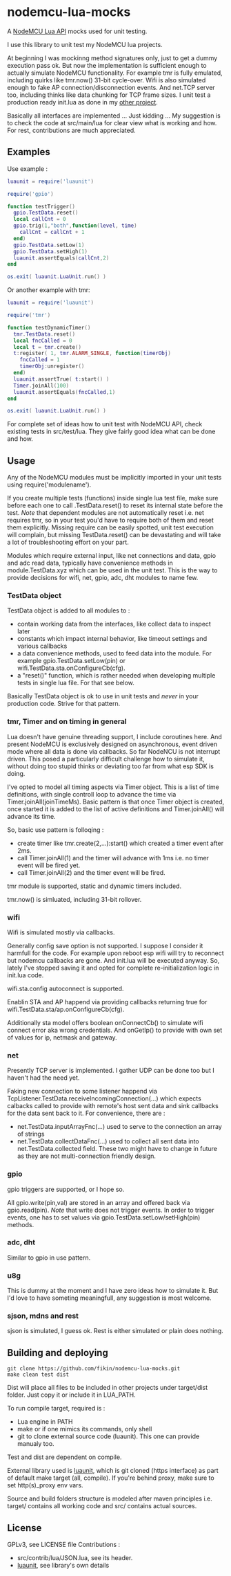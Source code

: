 # nodemcu-lua-mocks
A [NodeMCU Lua API](https://nodemcu.readthedocs.io/en/master/en/) mocks used for unit testing.

I use this library to unit test my NodeMCU lua projects.

At beginning I was mockinng method signatures only, just to get a dummy execution pass ok. But now the implementation is sufficient enough to actually simulate NodeMCU functionality. For example tmr is fully emulated, including quirks like tmr.now() 31-bit cycle-over. Wifi is also simulated enough to fake AP connection/disconnection events. And net.TCP server too, including thinks like data chunking for TCP frame sizes.
I unit test a production ready init.lua as done in my [other project](https://github.com/fikin/humidifier).

Basically all interfaces are implemented ... Just kidding ... My suggestion is to check the code at src/main/lua for clear view what is working and how. For rest, contributions are much appreciated.

## Examples
Use example :
```lua
luaunit = require('luaunit')

require('gpio')

function testTrigger()
  gpio.TestData.reset()
  local callCnt = 0
  gpio.trig(1,"both",function(level, time)
    callCnt = callCnt + 1 
  end)
  gpio.TestData.setLow(1)
  gpio.TestData.setHigh(1)
  luaunit.assertEquals(callCnt,2)
end

os.exit( luaunit.LuaUnit.run() )
```

Or another example with tmr:
```lua
luaunit = require('luaunit')

require('tmr')

function testDynamicTimer()
  tmr.TestData.reset()
  local fncCalled = 0
  local t = tmr.create()
  t:register( 1, tmr.ALARM_SINGLE, function(timerObj)
    fncCalled = 1
    timerObj:unregister()
  end)
  luaunit.assertTrue( t:start() )
  Timer.joinAll(100)
  luaunit.assertEquals(fncCalled,1)
end

os.exit( luaunit.LuaUnit.run() )
```

For complete set of ideas how to unit test with NodeMCU API, check existing tests in src/test/lua. They give fairly good idea what can be done and how.

## Usage
Any of the NodeMCU modules must be implicitly imported in your unit tests using require('modulename').

If you create multiple tests (functions) inside single lua test file, make sure before each one to call <module>.TestData.reset() to reset its internal state before the test.
*Note* that dependent modules are not automatically reset i.e. net requires tmr, so in your test you'd have to require both of them and reset them explicitly. Missing require can be easily spotted, unit test execution will complain, but missing TestData.reset() can be devastating and will take a lot of troubleshooting effort on your part.

Modules which require external input, like net connections and data, gpio and adc read data, typically have convenience methods in module.TestData.xyz which can be used in the unit test. This is the way to provide decisions for wifi, net, gpio, adc, dht modules to name few.

### TestData object
TestData object is added to all modules to :
* contain working data from the interfaces, like collect data to inspect later
* constants which impact internal behavior, like timeout settings and various callbacks
* a data convenience methods, used to feed data into the module. For example gpio.TestData.setLow(pin) or wifi.TestData.sta.onConfigureCb(cfg). 
* a "reset()" function, which is rather needed when developing multiple tests in single lua file. For that see below.

Basically TestData object is ok to use in unit tests and *never* in your production code. Strive for that pattern.

### tmr, Timer and on timing in general
Lua doesn't have genuine threading support, I include coroutines here. And present NodeMCU is exclusively designed on asynchronous, event driven mode where all data is done via callbacks. So far NodeNCU is not interrupt driven.
This posed a particularly difficult challenge how to simulate it, without doing too stupid thinks or deviating too far from what esp SDK is doing.

I've opted to model all timing aspects via Timer object. This is a list of time definitions, with single controll loop to advance the time via Timer.joinAll(joinTimeMs).
Basic pattern is that once Timer object is created, once started it is added to the list of active definitions and Timer.joinAll() will advance its time.

So, basic use pattern is folloqing :
* create timer like tmr.create(2,...):start() which created a timer event after 2ms.
* call Timer.joinAll(1) and the timer will advance with 1ms i.e. no timer event will be fired yet.
* call Timer.joinAll(2) and the timer event will be fired.

tmr module is supported, static and dynamic timers included.

tmr.now() is simluated, including 31-bit rollover.

### wifi
Wifi is simulated mostly via callbacks.

Generally config save option is not supported. I suppose I consider it harmfull for the code. For example upon reboot esp wifi will try to reconnect but nodemcu callbacks are gone. And init.lua will be executed anyway. So, lately I've stopped saving it and opted for complete re-initialization logic in init.lua code.

wifi.sta.config autoconnect is supported.

Enablin STA and AP happend via providing callbacks returning true for wifi.TestData.sta/ap.onConfigureCb(cfg).

Additionally sta model offers boolean onConnectCb() to simulate wifi connect error aka wrong credentials.
And onGetIp() to provide with own set of values for ip, netmask and gateway.

### net
Presently TCP server is implemented. I gather UDP can be done too but I haven't had the need yet.

Faking new connection to some listener happend via TcpListener.TestData.receiveIncomingConnection(...) which expects calbacks called to provide with remote's host sent data and sink callbacks for the data sent back to it.
For convenience, there are :
* net.TestData.inputArrayFnc(...) used to serve to the connection an array of strings
* net.TestData.collectDataFnc(...) used to collect all sent data into net.TestData.collected field. These two might have to change in future as they are not multi-connection friendly design.

### gpio
gpio triggers are supported, or I hope so.

All gpio.write(pin,val) are stored in an array and offered back via gpio.read(pin).
*Note* that write does not trigger events.
In order to trigger events, one has to set values via gpio.TestData.setLow/setHigh(pin) methods.

### adc, dht
Similar to gpio in use pattern.

### u8g
This is dummy at the moment and I have zero ideas how to simulate it. But I'd love to have someting meaningfull, any suggestion is most welcome.

### sjson, mdns and rest
sjson is simulated, I guess ok. Rest is either simulated or plain does nothing.

## Building and deploying

```shell
git clone https://github.com/fikin/nodemcu-lua-mocks.git
make clean test dist
```
Dist will place all files to be included in other projects under target/dist folder. Just copy it or include it in LUA_PATH.

To run compile target, required is :
* Lua engine in PATH
* make or if one mimics its commands, only shell
* git to clone external source code (luaunit). This one can provide manualy too.

Test and dist are dependent on compile.

External library used is [luaunit](https://github.com/bluebird75/luaunit), which is git cloned (https interface) as part of default make target (all, compile). If you're behind proxy, make sure to set http(s)_proxy env vars.

Source and build folders structure is modeled after maven principles i.e. target/ contains all working code and src/ contains actual sources.

## License
GPLv3, see LICENSE file
Contributions :
* src/contrib/lua/JSON.lua, see its header.
* [luaunit](https://github.com/bluebird75/luaunit), see library's own details
